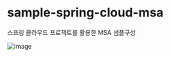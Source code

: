 # sample-spring-cloud-msa
스프링 클라우드 프로젝트를 활용한 MSA 샘플구성

![image](https://user-images.githubusercontent.com/45334819/53697538-7d5d1b80-3e15-11e9-8224-467541d563ab.png)
